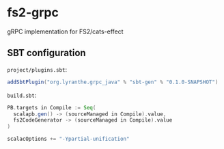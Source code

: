 # fs2-grpc
gRPC implementation for FS2/cats-effect

## SBT configuration

`project/plugins.sbt`:
```scala
addSbtPlugin("org.lyranthe.grpc_java" % "sbt-gen" % "0.1.0-SNAPSHOT")
```

`build.sbt`:
```scala
PB.targets in Compile := Seq(
  scalapb.gen() -> (sourceManaged in Compile).value,
  fs2CodeGenerator -> (sourceManaged in Compile).value
)

scalacOptions += "-Ypartial-unification"
```
